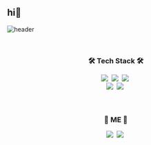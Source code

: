 ## hi👋
![header](https://capsule-render.vercel.app/api?type=slice&color=fce8e6&height=300&section=header&text=JOAHPARK%20&fontSize=90&stroke=ffffff&theme=rose&fontColor=92475955)
<!--![Anurag's GitHub stats](https://github-readme-stats.vercel.app/api?username=parkjoah&theme=rose&show_icons=true)-->
<br/>

<h3 align="center">🛠️ Tech Stack 🛠️</h3>
<div align="center">
  <img src="https://img.shields.io/badge/react-20232a.svg?style=for-the-badge&logo=react&logoColor=61DAFB" />&nbsp
  <img src="https://img.shields.io/badge/javascript-F7DF1E.svg?style=for-the-badge&logo=javascript&logoColor=20232a" />&nbsp
  <img src="https://img.shields.io/badge/html5-E34F26.svg?style=for-the-badge&logo=html5&logoColor=white" />&nbsp
</div>

<div align="center">
  <img src="https://img.shields.io/badge/css3-1572B6.svg?style=for-the-badge&logo=css3&logoColor=white" />&nbsp
  <img src="https://img.shields.io/badge/python-3670A0?style=for-the-badge&logo=python&logoColor=ffdd54" />&nbsp
</div>
<br/><br/>

<h3 align="center">🫧 ME 🫧</h3>
<div align="center">
  <a href="https://www.instagram.com/colawhk21e4?igsh=MXV0OGxlaG15dzhlMw%3D%3D&utm_source=qr"><img src="https://img.shields.io/badge/Instagram-FF0069?style=flat-square&logo=Instagram&logoColor=white"/></a>&nbsp
  <a href="mailto:likezoa129@gmail.com"><img src="https://img.shields.io/badge/Gmail-EA4335?style=flat-square&logo=Gmail&logoColor=white"/></a>&nbsp
</div>

<br/><br/><br/>

<!-- <div align="center">

</div>
![Top Langs](https://github-readme-stats.vercel.app/api/top-langs/?username=parkjoah&layout=compact&theme=rose)
![Anurag's GitHub stats](https://github-readme-stats.vercel.app/api?username=parkjoah&theme=rose&show_icons=true)
-->




<!--   <img src="https://img.shields.io/badge/Instagram-FF0069?style=flat-square&logo=simpleicons_Instagram&logoColor=white"/></a>&nbsp
  <img src="https://img.shields.io/badge/쓰고자하는_텍스트-컬러코드?style=flat-square&logo=simpleicons에서_아이콘이름&logoColor=white"/></a>&nbsp  


 ![Anurag's GitHub stats](https://github-readme-stats.vercel.app/api?username=parkjoah&theme=rose&show_icons=true)


**parkjoah/parkjoah** is a ✨ _special_ ✨ repository because its `README.md` (this file) appears on your GitHub profile.

Here are some ideas to get you started:

- 🔭 I’m currently working on ...
- 🌱 I’m currently learning ...
- 👯 I’m looking to collaborate on ...
- 🤔 I’m looking for help with ...
- 💬 Ask me about ...
- 📫 How to reach me: ...
- 😄 Pronouns: ...
- ⚡ Fun fact: ...
-->
